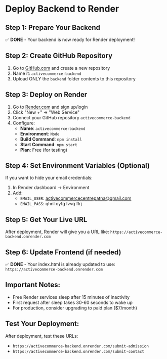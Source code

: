 # Deploy Backend to Render

## Step 1: Prepare Your Backend
✅ **DONE** - Your backend is now ready for Render deployment!

## Step 2: Create GitHub Repository
1. Go to [GitHub.com](https://github.com) and create a new repository
2. Name it: `activecommerce-backend`
3. Upload ONLY the `backend` folder contents to this repository

## Step 3: Deploy on Render
1. Go to [Render.com](https://render.com) and sign up/login
2. Click "New +" → "Web Service"
3. Connect your GitHub repository `activecommerce-backend`
4. Configure:
   - **Name**: `activecommerce-backend`
   - **Environment**: `Node`
   - **Build Command**: `npm install`
   - **Start Command**: `npm start`
   - **Plan**: Free (for testing)

## Step 4: Set Environment Variables (Optional)
If you want to hide your email credentials:
1. In Render dashboard → Environment
2. Add:
   - `EMAIL_USER`: activecommercecentrepatna@gmail.com
   - `EMAIL_PASS`: qhnl oyfg lvvq flrj

## Step 5: Get Your Live URL
After deployment, Render will give you a URL like:
`https://activecommerce-backend.onrender.com`

## Step 6: Update Frontend (if needed)
✅ **DONE** - Your index.html is already updated to use:
`https://activecommerce-backend.onrender.com`

## Important Notes:
- Free Render services sleep after 15 minutes of inactivity
- First request after sleep takes 30-60 seconds to wake up
- For production, consider upgrading to paid plan ($7/month)

## Test Your Deployment:
After deployment, test these URLs:
- `https://activecommerce-backend.onrender.com/submit-admission`
- `https://activecommerce-backend.onrender.com/submit-contact`
